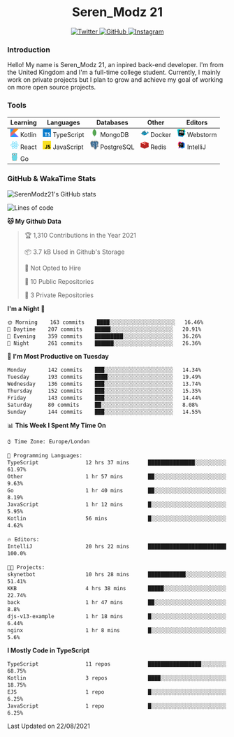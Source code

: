 <div align="center">
  <h1>Seren_Modz 21</h1>
  <a href="https://twitter.com/SerenModz21">
    <img alt="Twitter" src="https://img.shields.io/badge/twitter%20-%231DA1F2.svg?&style=for-the-badge&logo=Twitter&logoColor=white">
  </a>
  <a href="https://github.com/SerenModz21">
    <img alt="GitHub" src="https://img.shields.io/badge/github%20-%23121011.svg?&style=for-the-badge&logo=github&logoColor=white">
  </a>
  <a href="https://www.instagram.com/serenmodz21">
    <img alt="Instagram" src="https://img.shields.io/badge/instagram%20-%23E4405F.svg?&style=for-the-badge&logo=Instagram&logoColor=white">
  </a>
</div>

### Introduction

Hello! My name is Seren_Modz 21, an inpired back-end developer. I'm from the United Kingdom and I'm a full-time college student. Currently, I mainly work on private projects but I plan to grow and achieve my goal of working on more open source projects. 

### Tools

 **Learning**                                        | **Languages**                                               | **Databases**                                               | **Other**                                           | **Editors**                                                  
-----------------------------------------------------|-------------------------------------------------------------|-------------------------------------------------------------|-----------------------------------------------------|--------------------------------------------------------------
 <img width="19px" src="./assets/kotlin.svg"> Kotlin | <img width="19px" src="./assets/typescript.svg"> TypeScript | <img width="19px" src="./assets/mongodb.svg"> MongoDB       | <img width="19px" src="./assets/docker.svg"> Docker | <img width="19px" src="./assets/webstorm.svg"> Webstorm      
 <img width="19px" src="./assets/react.svg"> React   | <img width="19px" src="./assets/javascript.svg"> JavaScript | <img width="19px" src="./assets/postgresql.svg"> PostgreSQL | <img width="19px" src="./assets/redis.svg"> Redis   | <img width="19px" src="./assets/intellij-idea.svg"> IntelliJ
 <img width="19px" src="./assets/go.svg"> Go         |                                                             |                                                             |                                                     |                                                                                                               

### GitHub & WakaTime Stats

![SerenModz21's GitHub stats](https://github-readme-stats.vercel.app/api?username=SerenModz21&show_icons=true&theme=dark)

<!--START_SECTION:waka-->
![Lines of code](https://img.shields.io/badge/From%20Hello%20World%20I%27ve%20Written-18584%20lines%20of%20code-blue)

**🐱 My Github Data** 

> 🏆 1,310 Contributions in the Year 2021
 > 
> 📦 3.7 kB Used in Github's Storage 
 > 
> 🚫 Not Opted to Hire
 > 
> 📜 10 Public Repositories 
 > 
> 🔑 3 Private Repositories  
 > 
**I'm a Night 🦉** 

```text
🌞 Morning    163 commits    ████░░░░░░░░░░░░░░░░░░░░░   16.46% 
🌆 Daytime    207 commits    █████░░░░░░░░░░░░░░░░░░░░   20.91% 
🌃 Evening    359 commits    █████████░░░░░░░░░░░░░░░░   36.26% 
🌙 Night      261 commits    ██████░░░░░░░░░░░░░░░░░░░   26.36%

```
📅 **I'm Most Productive on Tuesday** 

```text
Monday       142 commits    ███░░░░░░░░░░░░░░░░░░░░░░   14.34% 
Tuesday      193 commits    ████░░░░░░░░░░░░░░░░░░░░░   19.49% 
Wednesday    136 commits    ███░░░░░░░░░░░░░░░░░░░░░░   13.74% 
Thursday     152 commits    ███░░░░░░░░░░░░░░░░░░░░░░   15.35% 
Friday       143 commits    ███░░░░░░░░░░░░░░░░░░░░░░   14.44% 
Saturday     80 commits     ██░░░░░░░░░░░░░░░░░░░░░░░   8.08% 
Sunday       144 commits    ███░░░░░░░░░░░░░░░░░░░░░░   14.55%

```


📊 **This Week I Spent My Time On** 

```text
⌚︎ Time Zone: Europe/London

💬 Programming Languages: 
TypeScript               12 hrs 37 mins      ███████████████░░░░░░░░░░   61.97% 
Other                    1 hr 57 mins        ██░░░░░░░░░░░░░░░░░░░░░░░   9.63% 
Go                       1 hr 40 mins        ██░░░░░░░░░░░░░░░░░░░░░░░   8.19% 
JavaScript               1 hr 12 mins        █░░░░░░░░░░░░░░░░░░░░░░░░   5.95% 
Kotlin                   56 mins             █░░░░░░░░░░░░░░░░░░░░░░░░   4.62%

🔥 Editors: 
IntelliJ                 20 hrs 22 mins      █████████████████████████   100.0%

🐱‍💻 Projects: 
skynetbot                10 hrs 28 mins      ████████████░░░░░░░░░░░░░   51.41% 
KKB                      4 hrs 38 mins       █████░░░░░░░░░░░░░░░░░░░░   22.74% 
back                     1 hr 47 mins        ██░░░░░░░░░░░░░░░░░░░░░░░   8.8% 
djs-v13-example          1 hr 18 mins        █░░░░░░░░░░░░░░░░░░░░░░░░   6.44% 
nginx                    1 hr 8 mins         █░░░░░░░░░░░░░░░░░░░░░░░░   5.6%

```

**I Mostly Code in TypeScript** 

```text
TypeScript               11 repos            █████████████████░░░░░░░░   68.75% 
Kotlin                   3 repos             ████░░░░░░░░░░░░░░░░░░░░░   18.75% 
EJS                      1 repo              █░░░░░░░░░░░░░░░░░░░░░░░░   6.25% 
JavaScript               1 repo              █░░░░░░░░░░░░░░░░░░░░░░░░   6.25%

```



 Last Updated on 22/08/2021
<!--END_SECTION:waka-->
